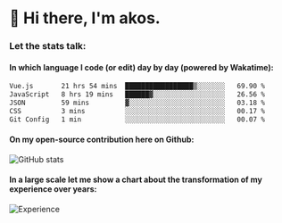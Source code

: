 # 👋 Hi there, I'm akos. 


### Let the stats talk:


#### In which language I code (or edit) day by day (powered by Wakatime): 

<!--START_SECTION:waka-->

```txt
Vue.js       21 hrs 54 mins  █████████████████▒░░░░░░░   69.90 %
JavaScript   8 hrs 19 mins   ██████▓░░░░░░░░░░░░░░░░░░   26.56 %
JSON         59 mins         ▓░░░░░░░░░░░░░░░░░░░░░░░░   03.18 %
CSS          3 mins          ░░░░░░░░░░░░░░░░░░░░░░░░░   00.17 %
Git Config   1 min           ░░░░░░░░░░░░░░░░░░░░░░░░░   00.07 %
```

<!--END_SECTION:waka-->

#### On my open-source contribution here on Github:
 
![GitHub stats](https://github-readme-stats.vercel.app/api?username=akosbalasko)

#### In a large scale let me show a chart about the transformation of my experience over years:   

![Experience](https://cr-skills-chart-widget.azurewebsites.net/api/api?username=akosbalasko)
